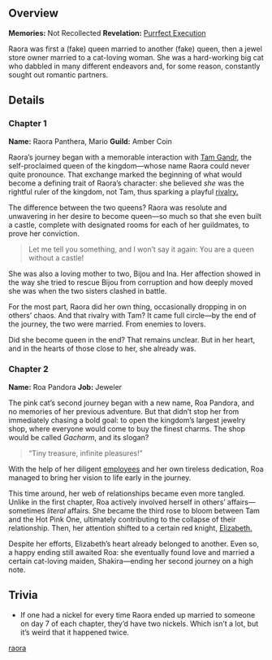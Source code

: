 <!-- title: Raora Panthera -->
<!-- quote: She is FA KE! She is FA KE! -->
<!-- chapters: -1 -->
<!-- images: (Raora's Chapter 1 Profile), (Raora in Justice HQ), (Raora's Chapter 2 Profile), (Raora in Chapter 2's Ending) -->
<!-- model: false -->

## Overview

**Memories:** Not Recollected
**Revelation:** [Purrfect Execution](#entry:purrfect-execution-entry)

Raora was first a (fake) queen married to another (fake) queen, then a jewel store owner married to a cat-loving woman. She was a hard-working big cat who dabbled in many different endeavors and, for some reason, constantly sought out romantic partners.

## Details

### Chapter 1

**Name:** Raora Panthera, Mario
**Guild:** Amber Coin

Raora’s journey began with a memorable interaction with [Tam Gandr](#entry:kronii-entry), the self-proclaimed queen of the kingdom—whose name Raora could never quite pronounce. That exchange marked the beginning of what would become a defining trait of Raora’s character: she believed _she_ was the rightful ruler of the kingdom, not Tam, thus sparking a playful [rivalry.](https://www.youtube.com/live/8ybUOw9NhMc?feature=shared&t=13146)

The difference between the two queens? Raora was resolute and unwavering in her desire to become queen—so much so that she even built a castle, complete with designated rooms for each of her guildmates, to prove her conviction.

> Let me tell you something, and I won’t say it again: You are a queen without a castle!

She was also a loving mother to two, Bijou and Ina. Her affection showed in the way she tried to rescue Bijou from corruption and how deeply moved she was when the two sisters clashed in battle.

For the most part, Raora did her own thing, occasionally dropping in on others’ chaos. And that rivalry with Tam? It came full circle—by the end of the journey, the two were married. From enemies to lovers.

Did she become queen in the end? That remains unclear. But in her heart, and in the hearts of those close to her, she already was.

### Chapter 2

**Name:** Roa Pandora
**Job:** Jeweler

The pink cat’s second journey began with a new name, Roa Pandora, and no memories of her previous adventure. But that didn’t stop her from immediately chasing a bold goal: to open the kingdom’s largest jewelry shop, where everyone would come to buy the finest charms. The shop would be called _Gacharm_, and its slogan?

> “Tiny treasure, infinite pleasures!”

With the help of her diligent [employees](https://www.youtube.com/live/i54lsw-XjDA?t=692) and her own tireless dedication, Roa managed to bring her vision to life early in the journey.

This time around, her web of relationships became even more tangled. Unlike in the first chapter, Roa actively involved herself in others’ affairs—sometimes _literal_ affairs. She became the third rose to bloom between Tam and the Hot Pink One, ultimately contributing to the collapse of their relationship. Then, her attention shifted to a certain red knight, [Elizabeth.](https://www.youtube.com/live/m2OG5auudrQ?si=8Q0YfMORv-AQL_qj&t=11014)

Despite her efforts, Elizabeth’s heart already belonged to another. Even so, a happy ending still awaited Roa: she eventually found love and married a certain cat-loving maiden, Shakira—ending her second journey on a high note.

## Trivia

- If one had a nickel for every time Raora ended up married to someone on day 7 of each chapter, they’d have two nickels. Which isn’t a lot, but it’s weird that it happened twice.

[raora](#easter:easter-raora)
